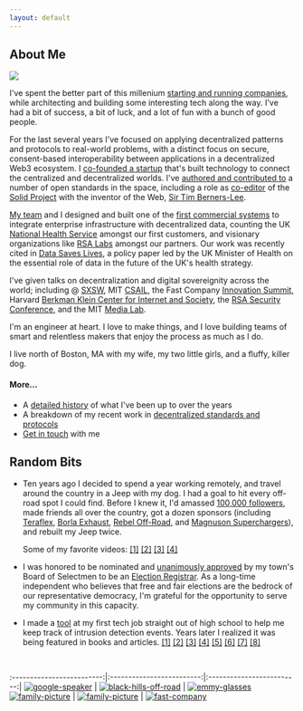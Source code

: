```yaml
---
layout: default
---
```


## About Me

<img class="profile-picture" src="assets/images/jwb.png">

I've spent the better part of this millenium [starting and running 
companies](work-history), while architecting and building some interesting tech 
along the way. I've had a bit of success,
a bit of luck, and a lot of fun with a bunch of good people.

For the last several years I've focused on 
applying decentralized patterns and protocols
to real-world problems, with a distinct focus on secure, consent-based 
interoperability between applications in a decentralized Web3 ecosystem.
I [co-founded a startup](work-history#work-jd-decentralized) that's built technology to 
connect the centralized and decentralized worlds.
I've [authored and contributed to](decentralized) 
a number of open standards in the space, including a role
as [co-editor](https://github.com/solid/process/blob/main/editors.md) of the 
[Solid Project](https://solidproject.org) with the 
inventor of the Web, [Sir Tim Berners-Lee](https://www.w3.org/People/Berners-Lee/).


[My team](work-history#work-jd-decentralized) and I designed and built one of the
[first commercial systems](work-history#work-jd-decentralized) to integrate enterprise infrastructure 
with decentralized data, counting the UK [National Health Service](https://nhs.uk)
amongst our first customers, and visionary organizations like 
[RSA Labs](https://www.janeirodigital.com/blog/new-partnership-brings-enterprise-security-to-the-decentralized-web/) 
amongst our partners. Our work was recently cited in 
[Data Saves Lives](https://www.gov.uk/government/publications/data-saves-lives-reshaping-health-and-social-care-with-data-draft/data-saves-lives-reshaping-health-and-social-care-with-data-draft#case-study-personal-data-stores),
a policy paper led by the UK Minister of Health on the essential role of data in 
the future of the UK's health strategy.

I've given talks on decentralization and digital sovereignity across the world; 
including @ [SXSW](https://schedule.sxsw.com/2019/speakers/2011886), 
MIT [CSAIL](https://www.csail.mit.edu/), the 
Fast Company [Innovation Summit](https://events.fastcompany.com/innovationfestival19/speakers), 
Harvard [Berkman Klein Center for Internet and Society](https://cyber.harvard.edu/), 
the [RSA Security Conference](https://www.businesswire.com/news/home/20210512005319/en/Identity-Experts-to-Reveal-How-Organizations-Can-Thrive-in-the-Digital-World-at-RSA-Conference), 
and the MIT [Media Lab](https://www.media.mit.edu/). 

I'm an engineer at heart. I love to make things, and I love building teams of
smart and relentless makers that enjoy the process as much as I do.

I live north of Boston, MA with my wife, my two little girls, and a fluffy, killer dog.

#### More...

* A [detailed history](work-history) of what I've been up to over the years
* A breakdown of my recent work in [decentralized standards and protocols](decentralized)
* [Get in touch](contact) with me

## Random Bits

* Ten years ago I decided to spend a year working remotely, and travel around
  the country in a Jeep with my dog. I had a goal to hit every off-road spot I
  could find. Before I knew it, I'd amassed
  [100,000 followers](https://www.facebook.com/feedthewheels), made friends
  all over the country, got a dozen sponsors
  (including [Teraflex](https://teraflex.com), [Borla Exhaust](https://borla.com),
  [Rebel Off-Road](https://rebeloffroad.com), and
  [Magnuson Superchargers](https://magnusonsuperchargers.com/)), and rebuilt
  my Jeep twice.

  Some of my favorite videos: [[1]](https://www.facebook.com/604236679606875/videos/706929486004260) [[2]](https://www.facebook.com/feedthewheels/videos/1489088674455000)
  [[3]](https://www.facebook.com/feedthewheels/videos/685593428137866) [[4]](https://www.facebook.com/feedthewheels/videos/1149617638402107)

* I was honored to be nominated and
  [unanimously approved](https://middletonma.gov/CivicMedia?VID=363)
  by my town's Board of Selectmen to be an [Election Registrar](https://malegislature.gov/Laws/GeneralLaws/PartI/TitleVIII/Chapter51/Section15). 
  As a long-time independent who believes that free and fair elections are
  the bedrock of our representative democracy, I'm grateful for the opportunity
  to serve my community in this capacity.

* I made a [tool](http://loghog.sourceforge.net/) at my first tech job
  straight out of high school to help me keep track of intrusion detection events.
  Years later I realized it was being featured in books and articles.
  [[1]](https://books.google.com/books?id=ZI1sfn4eJ8oC&pg=PA46#v=onepage&q&f=false)
  [[2]](https://www.zdnet.com/article/detection-and-prevention-6-intrusion-detection-systems-tested/)
  [[3]](http://cybervlad.net/ids/) [[4]](https://www.elsevier.com/books/the-best-damn-firewall-book-period/shinder/978-1-59749-218-8)
  [[5]](https://books.google.com/books?id=AMZMMcS9mpoC) [[6]](https://itwire.com/open-source/breathe-easily-protect-your-linux-box-with-snort.html)
  [[7]](https://books.google.com/books?id=SdDB718VwZcC) [[8]](https://books.google.com/books?id=T3ocDe_aSMgC&pg=PA194#v=onepage&q&f=false)

<br/>

:-------------------------:|:-------------------------:|:-------------------------:|
[![google-speaker](assets/images/google.jpg)](assets/images/google.jpg) | [![black-hills-off-road](assets/images/sd.jpg)](assets/images/sd.jpg) | [![emmy-glasses](assets/images/glasses-small.png)](assets/images/glasses-small.png)  
[![family-picture](assets/images/sxsw-small.png)](assets/images/sxsw.png) | [![family-picture](assets/images/truck-small.png)](assets/images/truck.jpg) | [![fast-company](assets/images/fc.png)](assets/images/fc.png)

<br/>

